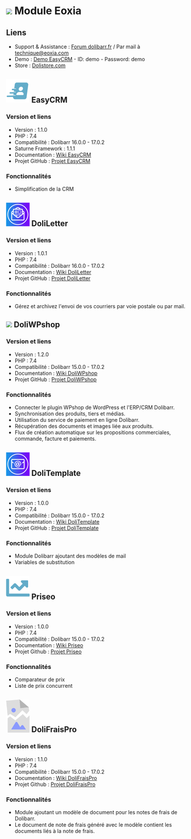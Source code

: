 # <img src="https://avatars.githubusercontent.com/u/3227847?s=64&v=4"/> Module Eoxia

## Liens

- Support & Assistance : [Forum dolibarr.fr](https://dolibarr.fr) / Par mail à technique@eoxia.com
- Demo : [Demo EasyCRM](https://demodoli.digirisk.com) - ID: demo - Password: demo
- Store : [Dolistore.com](https://dolistore.com)

## <img src="https://github.com/Eoxia/EasyCRM/blob/main/img/easycrm_color.png?raw=true" width="64"/> EasyCRM

### Version et liens

- Version : 1.1.0
- PHP : 7.4
- Compatibilité : Dolibarr 16.0.0 - 17.0.2
- Saturne Framework : 1.1.1
- Documentation : [Wiki EasyCRM](https://wiki.dolibarr.org/index.php/Module_EasyCRM)
- Projet GitHub : [Projet EasyCRM](https://github.com/Eoxia/easycrm/projects?query=is%3Aopen)

### Fonctionnalités

- Simplification de la CRM

## <img src="https://github.com/Eoxia/DoliLetter/blob/main/img/doliletter256px.png?raw=true" width="64"/> DoliLetter

### Version et liens

- Version : 1.0.1
- PHP : 7.4
- Compatibilité : Dolibarr 16.0.0 - 17.0.2
- Documentation : [Wiki DoliLetter](https://wiki.dolibarr.org/index.php/Module_DoliLetter)
- Projet GitHub : [Projet DoliLetter](https://github.com/Eoxia/doliletter/projects?type=classic)

### Fonctionnalités

- Gérez et archivez l'envoi de vos courriers par voie postale ou par mail.

## <img src="https://github.com/Eoxia/DoliWPshop/blob/master/img/object_doliwpshop.png?raw=true" width="64"/> DoliWPshop

### Version et liens

- Version : 1.2.0
- PHP : 7.4
- Compatibilité : Dolibarr 15.0.0 - 17.0.2
- Documentation : [Wiki DoliWPshop](https://wiki.dolibarr.org/index.php/Module_DoliWPshop)
- Projet GitHub : [Projet DoliWPshop](https://github.com/Eoxia/doliwpshop/projects?type=classic)

### Fonctionnalités

- Connecter le plugin WPshop de WordPress et l'ERP/CRM Dolibarr.
- Synchronisation des produits, tiers et médias.
- Utilisation du service de paiement en ligne Dolibarr.
- Récupération des documents et images liée aux produits.
- Flux de création automatique sur les propositions commerciales, commande, facture et paiements.

## <img src="https://github.com/Eoxia/dolitemplate/blob/master/img/dolitemplate.png?raw=true" width="64"/> DoliTemplate

### Version et liens

- Version : 1.0.0
- PHP : 7.4
- Compatibilité : Dolibarr 15.0.0 - 17.0.2
- Documentation : [Wiki DoliTemplate](https://wiki.dolibarr.org/index.php/Module_DoliTemplate)
- Projet GitHub : [Projet DoliTemplate](https://github.com/Eoxia/dolitemplate/projects?type=classic)

### Fonctionnalités

- Module Dolibarr ajoutant des modèles de mail 
- Variables de substitution

## <img src="https://github.com/Eoxia/Priseo/blob/main/img/priseo_color.png?raw=true" width="64"/> Priseo

### Version et liens

- Version : 1.0.0
- PHP : 7.4
- Compatibilité : Dolibarr 15.0.0 - 17.0.2
- Documentation : [Wiki Priseo](https://wiki.dolibarr.org/index.php/Module_Priseo)
- Projet Github : [Projet Priseo](https://github.com/Evarisk/priseo/projects?type=classic)

### Fonctionnalités

- Comparateur de prix  
- Liste de prix concurrent

## <img src="https://github.com/Eoxia/dolifraispro/blob/master/documents/expensereport/icone-image-cassee.png?raw=true" width="64"/> DoliFraisPro

### Version et liens

- Version : 1.1.0
- PHP : 7.4
- Compatibilité : Dolibarr 15.0.0 - 17.0.2
- Documentation : [Wiki DoliFraisPro](https://wiki.dolibarr.org/index.php/Module_DoliFraisPro)
- Projet Github : [Projet DoliFraisPro](https://github.com/Eoxia/dolifraispro/projects?type=classic)

### Fonctionnalités

- Module ajoutant un modèle de document pour les notes de frais de Dolibarr.
- Le document de note de frais généré avec le modèle contient les documents liés à la note de frais.
